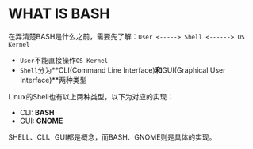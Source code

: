 # WHAT IS BASH
在弄清楚BASH是什么之前，需要先了解：```User <-----> Shell <------> OS Kernel```

* ```User```不能直接操作```OS Kernel```
* ```Shell```分为**CLI(Command Line Interface)**和**GUI(Graphical User Interface)**两种类型

Linux的Shell也有以上两种类型，以下为对应的实现：
* CLI: **BASH**
* GUI: **GNOME**

SHELL、CLI、GUI都是概念，而BASH、GNOME则是具体的实现。